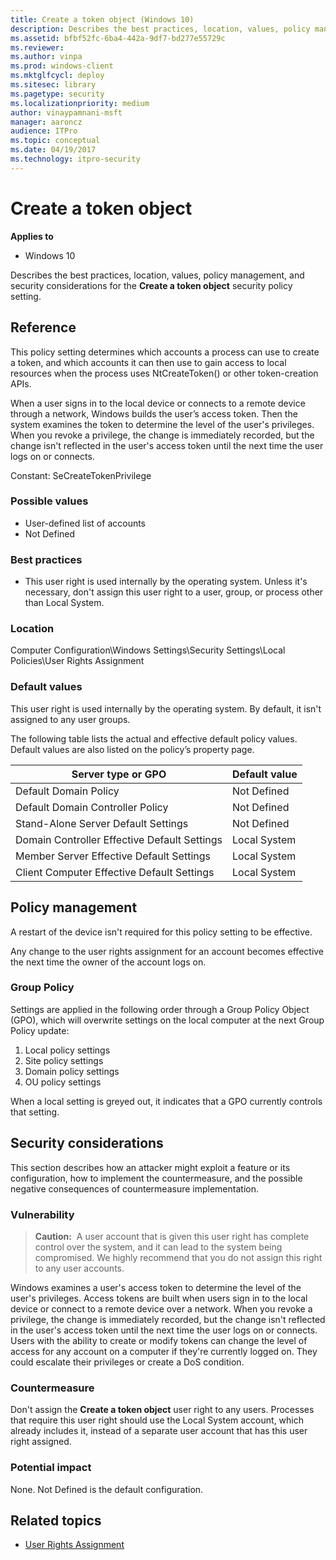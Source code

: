 ```yaml
---
title: Create a token object (Windows 10)
description: Describes the best practices, location, values, policy management, and security considerations for the Create a token object security policy setting.
ms.assetid: bfbf52fc-6ba4-442a-9df7-bd277e55729c
ms.reviewer: 
ms.author: vinpa
ms.prod: windows-client
ms.mktglfcycl: deploy
ms.sitesec: library
ms.pagetype: security
ms.localizationpriority: medium
author: vinaypamnani-msft
manager: aaroncz
audience: ITPro
ms.topic: conceptual
ms.date: 04/19/2017
ms.technology: itpro-security
---
```


# Create a token object

**Applies to**
-   Windows 10

Describes the best practices, location, values, policy management, and security considerations for the **Create a token object** security policy setting.

## Reference

This policy setting determines which accounts a process can use to create a token, and which accounts it can then use to gain access to local resources when the process uses NtCreateToken() or other token-creation APIs.

When a user signs in to the local device or connects to a remote device through a network, Windows builds the user’s access token. Then the system examines the token to determine the level of the user's privileges. When you revoke a privilege, the change is immediately recorded, but the change isn't reflected in the user's access token until the next time the user logs on or connects.

Constant: SeCreateTokenPrivilege

### Possible values

-   User-defined list of accounts
-   Not Defined

### Best practices

-   This user right is used internally by the operating system. Unless it's necessary, don't assign this user right to a user, group, or process other than Local System.

### Location

Computer Configuration\\Windows Settings\\Security Settings\\Local Policies\\User Rights Assignment

### Default values

This user right is used internally by the operating system. By default, it isn't assigned to any user groups.

The following table lists the actual and effective default policy values. Default values are also listed on the policy’s property page.

| Server type or GPO | Default value |
| - | - |
| Default Domain Policy | Not Defined | 
| Default Domain Controller Policy | Not Defined | 
| Stand-Alone Server Default Settings | Not Defined | 
| Domain Controller Effective Default Settings | Local System | 
| Member Server Effective Default Settings | Local System | 
| Client Computer Effective Default Settings | Local System | 
 
## Policy management

A restart of the device isn't required for this policy setting to be effective.

Any change to the user rights assignment for an account becomes effective the next time the owner of the account logs on.

### Group Policy

Settings are applied in the following order through a Group Policy Object (GPO), which will overwrite settings on the local computer at the next Group Policy update:

1.  Local policy settings
2.  Site policy settings
3.  Domain policy settings
4.  OU policy settings

When a local setting is greyed out, it indicates that a GPO currently controls that setting.

## Security considerations

This section describes how an attacker might exploit a feature or its configuration, how to implement the countermeasure, and the possible negative consequences of countermeasure implementation.

### Vulnerability

>**Caution:**  A user account that is given this user right has complete control over the system, and it can lead to the system being compromised. We highly recommend that you do not assign this right to any user accounts.
 
Windows examines a user's access token to determine the level of the user's privileges. Access tokens are built when users sign in to the local device or connect to a remote device over a network. When you revoke a privilege, the change is immediately recorded, but the change isn't reflected in the user's access token until the next time the user logs on or connects. Users with the ability to create or modify tokens can change the level of access for any account on a computer if they're currently logged on. They could escalate their privileges or create a DoS condition.

### Countermeasure

Don't assign the **Create a token object** user right to any users. Processes that require this user right should use the Local System account, which already includes it, instead of a separate user account that has this user right assigned.

### Potential impact

None. Not Defined is the default configuration.

## Related topics

- [User Rights Assignment](user-rights-assignment.md)

